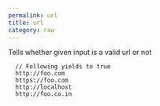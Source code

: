 ```yaml
---
permalink: url
title: url
category: raw
---
```


Tells whether given input is a valid url or not
 
```
  // Following yields to true
  http://foo.com
  https://foo.com
  http://localhost
  http://foo.co.in
```